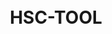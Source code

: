 <h1 align="center">
<br>
HSC-TOOL
<!-- <br> -->
<!-- <img src="docker+react.png" alt="Docker + React"> -->
<!-- <br> -->
</h1>
